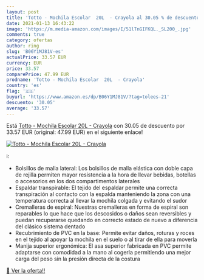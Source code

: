 ```yaml
---
layout: post
title: 'Totto - Mochila Escolar  20L  - Crayola al 30.05 % de descuento'
date: 2021-01-13 16:43:22
image: 'https://m.media-amazon.com/images/I/51lTnGIFKQL._SL200_.jpg'
comments: true
category: ofertas
author: ring
slug: 'B06Y1MJ81V-es'
actualPrice: 33.57 EUR
currency: EUR
price: 33.57
comparePrice: 47.99 EUR
prodname: 'Totto - Mochila Escolar  20L  - Crayola'
country: 'es'
flag: '🇪🇸'
buyurl: 'https://www.amazon.es/dp/B06Y1MJ81V/?tag=tolees-21'
descuento: '30.05'
average: '33.57'
---
```


Está [Totto - Mochila Escolar  20L  - Crayola](https://www.amazon.es/dp/B06Y1MJ81V/?tag=tolees-21) con 30.05 de descuento por 33.57 EUR (original: 47.99 EUR) en el siguiente enlace!

[![Totto - Mochila Escolar  20L  - Crayola](https://m.media-amazon.com/images/I/51lTnGIFKQL._SL200_.jpg)](https://www.amazon.es/dp/B06Y1MJ81V/?tag=tolees-21)

ℹ️:

- Bolsillos de malla lateral: Los bolsillos de malla elástica con doble capa de rejilla permiten mayor resistencia a la hora de llevar bebidas, botellas o accesorios en los dos compartimentos laterales
- Espaldar transpirable: El tejido del espaldar permite una correcta transpiración al contacto con la espalda manteniendo la zona con una temperatura correcta al llevar la mochila colgada y evitando el sudor
- Cremalleras de espiral: Nuestras cremalleras en forma de espiral son reparables lo que hace que los descosidos o daños sean reversibles y puedan recuperarse quedando en correcto estado de nuevo a diferencia del clásico sistema dentado
- Recubrimiento de PVC en la base: Permite evitar daños, roturas y roces en el tejido al apoyar la mochila en el suelo o al tirar de ella para moverla
- Manija superior ergonómica: El asa superior fabricada en PVC permite adaptarse con comodidad a la mano al cogerla permitiendo una mejor carga del peso sin la presión directa de la costura

[🛒 Ver la oferta!!](https://www.amazon.es/dp/B06Y1MJ81V/?tag=tolees-21)
